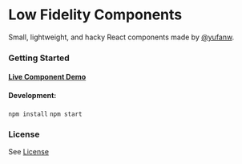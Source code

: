 # Low Fidelity Components

Small, lightweight, and hacky React components made by [@yufanw](https://github.com/yufanw).

### Getting Started

#### [Live Component Demo](https://yufanw.github.io/LoFiComponents)

#### Development:
`npm install`
`npm start`

### License

See [License](https://github.com/yufanw/LoFiComponents/blob/master/LICENSE)

